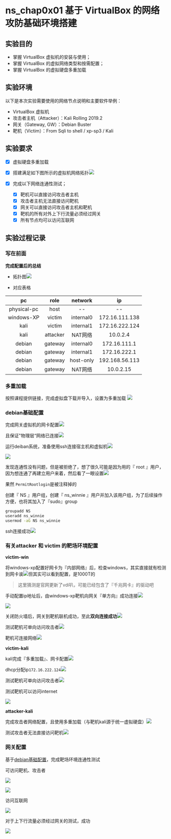 # ns_chap0x01 基于 VirtualBox 的网络攻防基础环境搭建

## 实验目的

- 掌握 VirtualBox 虚拟机的安装与使用；
- 掌握 VirtualBox 的虚拟网络类型和按需配置；
- 掌握 VirtualBox 的虚拟硬盘多重加载

## 实验环境

以下是本次实验需要使用的网络节点说明和主要软件举例：

- VirtualBox 虚拟机
- 攻击者主机（Attacker）：Kali Rolling 2019.2
- 网关（Gateway, GW）：Debian Buster
- 靶机（Victim）：From Sqli to shell / xp-sp3 / Kali

## 实验要求

- [x] 虚拟硬盘多重加载

- [x] 搭建满足如下图所示的虚拟机网络拓扑![](https://c4pr1c3.github.io/cuc-ns/chap0x01/attach/chap0x01/media/vb-exp-layout.png)

- [x] 完成以下网络连通性测试；
  
  - [x] 靶机可以直接访问攻击者主机
  - [x] 攻击者主机无法直接访问靶机
  - [x] 网关可以直接访问攻击者主机和靶机
  - [x] 靶机的所有对外上下行流量必须经过网关
  - [x] 所有节点均可以访问互联网

## 实验过程记录

### 写在前面

**完成配置后的总结**

- 拓扑图![](./img/topology.png)

- 对应表格

| pc          | role     | network   | ip             |
|:-----------:|:--------:|:---------:|:--------------:|
| physical-pc | host     | --        | --             |
| windows-XP  | victim   | internal0 | 172.16.111.138 |
| kali        | victim   | internal1 | 172.16.222.124 |
| kali        | attacker | NAT网络     | 10.0.2.4       |
| debian      | gateway  | internal0 | 172.16.111.1   |
| debian      | gateway  | internal1 | 172.16.222.1   |
| debian      | gateway  | host-only | 192.168.56.113 |
| debian      | gateway  | NAT网络     | 10.0.2.15      |

 

### 多重加载

按照课程提供链接，完成虚拟盘下载并导入，设置为多重加载 ![](./img/multiattach.png)

### debian基础配置

完成网关虚拟机的网卡配置![](./img/debian_network.png)

且保证"物理层“网络已连接![](./img/physical_connection.png)

运行deiban系统，准备使用ssh连接宿主机和虚拟机![](./img/debian_ip.png)

![](./img/permission_denied.png)

发现连通性没有问题，但是被拒绝了，想了很久可能是因为用的『 root 』用户，因为想连通了再建立用户来着，然后看了一眼设置![](./img/permission_denied_reason.png)

果然 `PermitRootlogin`是被注释掉的

创建『 NS 』用户组，创建『 ns_winnie 』用户并加入该用户组，为了后续操作方便，也将其加入了『sudo』group

```bash
groupadd NS
useradd ns_winnie
usermod -aG NS ns_winnie 
```

ssh连接成功![](./img/ssh_success.png)

### 有关attacker 和 victim 的靶场环境配置

**victim-win**

将windows-xp配置好网卡为『内部网络』后，检查windows，其实直接就有检测到网卡诶![](./img/winXP_network_detect.png)但其实可以看到配置，是1000T的

> 这里猜测是官网更新了vdi叭，可能已经包含了『千兆网卡』的驱动吧

手动配置ip地址后，由windows-xp靶机向网关『单方向』成功连接![](./img/win_to_GW.png)

![](./img/win_to_GW2.png)

关闭防火墙后，网关到靶机联机成功，至此**双向连接成功**![](./img/gateway_to_win.png)

测试靶机可单向访问攻击者![](./img/win_to_attacker.png)

靶机可连接网络![](./img/win_internet.png)

**victim-kali**

kali完成『多重加载』、网卡配置![](./img/kali-network.png)

dhcp分配ip`172.16.222.124`![](./img/kali-network-dhcp.png)

测试靶机可单向访问攻击者![](./img/kali-attacker.png)

测试靶机可以访问internet

![](./img/kali_internet.png)

**attacker-kali**

完成攻击者网络配置，且使用多重加载（与靶机kali源于统一虚拟硬盘）![](./img/attacker_network.png)

测试攻击者无法直接访问靶机![](./img/attacker_banned_to_victim.png)

### 网关配置

基于[debian基础配置](#debian基础配置)，完成靶场环境连通性测试

可访问靶机、攻击者

![](./img/gw_connection1.png)

![](./img/gw_connection2.png)

访问互联网

![](./img/gw_internet.png)

对于上下行流量必须经过网关的测试，成功

![](./img/gw_function.png)
